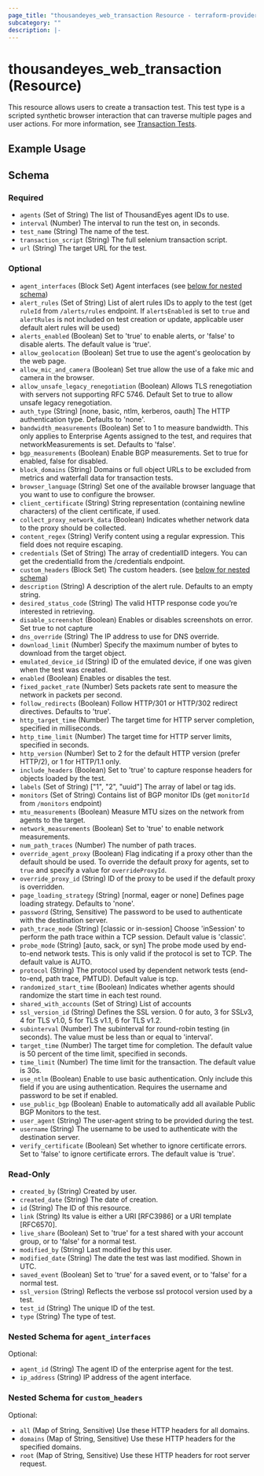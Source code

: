 ```yaml
---
page_title: "thousandeyes_web_transaction Resource - terraform-provider-thousandeyes"
subcategory: ""
description: |-
---
```


# thousandeyes_web_transaction (Resource)

This resource allows users to create a transaction test. This test type is a scripted synthetic browser interaction that can traverse multiple pages and user actions. For more information, see [Transaction Tests](https://docs.thousandeyes.com/product-documentation/browser-synthetics/transaction-tests).

## Example Usage

<!-- schema generated by tfplugindocs -->
## Schema

### Required

- `agents` (Set of String) The list of ThousandEyes agent IDs to use.
- `interval` (Number) The interval to run the test on, in seconds.
- `test_name` (String) The name of the test.
- `transaction_script` (String) The full selenium transaction script.
- `url` (String) The target URL for the test.

### Optional

- `agent_interfaces` (Block Set) Agent interfaces (see [below for nested schema](#nestedblock--agent_interfaces))
- `alert_rules` (Set of String) List of alert rules IDs to apply to the test (get `ruleId` from `/alerts/rules` endpoint. If `alertsEnabled` is set to `true` and `alertRules` is not included on test creation or update, applicable user default alert rules will be used)
- `alerts_enabled` (Boolean) Set to 'true' to enable alerts, or 'false' to disable alerts. The default value is 'true'.
- `allow_geolocation` (Boolean) Set true to use the agent's geolocation by the web page.
- `allow_mic_and_camera` (Boolean) Set true allow the use of a fake mic and camera in the browser.
- `allow_unsafe_legacy_renegotiation` (Boolean) Allows TLS renegotiation with servers not supporting RFC 5746. Default Set to true to allow unsafe legacy renegotiation.
- `auth_type` (String) [none, basic, ntlm, kerberos, oauth] The HTTP authentication type. Defaults to 'none'.
- `bandwidth_measurements` (Boolean) Set to 1 to measure bandwidth. This only applies to Enterprise Agents assigned to the test, and requires that networkMeasurements is set. Defaults to 'false'.
- `bgp_measurements` (Boolean) Enable BGP measurements. Set to true for enabled, false for disabled.
- `block_domains` (String) Domains or full object URLs to be excluded from metrics and waterfall data for transaction tests.
- `browser_language` (String) Set one of the available browser language that you want to use to configure the browser.
- `client_certificate` (String) String representation (containing newline characters) of the client certificate, if used.
- `collect_proxy_network_data` (Boolean) Indicates whether network data to the proxy should be collected.
- `content_regex` (String) Verify content using a regular expression. This field does not require escaping.
- `credentials` (Set of String) The array of credentialID integers. You can get the credentialId from the /credentials endpoint.
- `custom_headers` (Block Set) The custom headers. (see [below for nested schema](#nestedblock--custom_headers))
- `description` (String) A description of the alert rule. Defaults to an empty string.
- `desired_status_code` (String) The valid HTTP response code you’re interested in retrieving.
- `disable_screenshot` (Boolean) Enables or disables screenshots on error. Set true to not capture
- `dns_override` (String) The IP address to use for DNS override.
- `download_limit` (Number) Specify the maximum number of bytes to download from the target object.
- `emulated_device_id` (String) ID of the emulated device, if one was given when the test was created.
- `enabled` (Boolean) Enables or disables the test.
- `fixed_packet_rate` (Number) Sets packets rate sent to measure the network in packets per second.
- `follow_redirects` (Boolean) Follow HTTP/301 or HTTP/302 redirect directives. Defaults to 'true'.
- `http_target_time` (Number) The target time for HTTP server completion, specified in milliseconds.
- `http_time_limit` (Number) The target time for HTTP server limits, specified in seconds.
- `http_version` (Number) Set to 2 for the default HTTP version (prefer HTTP/2), or 1 for HTTP/1.1 only.
- `include_headers` (Boolean) Set to 'true' to capture response headers for objects loaded by the test.
- `labels` (Set of String) ["1", "2", "uuid"] The array of label or tag ids.
- `monitors` (Set of String) Contains list of BGP monitor IDs (get `monitorId` from `/monitors` endpoint)
- `mtu_measurements` (Boolean) Measure MTU sizes on the network from agents to the target.
- `network_measurements` (Boolean) Set to 'true' to enable network measurements.
- `num_path_traces` (Number) The number of path traces.
- `override_agent_proxy` (Boolean) Flag indicating if a proxy other than the default should be used. To override the default proxy for agents, set to `true` and specify a value for `overrideProxyId`.
- `override_proxy_id` (String) ID of the proxy to be used if the default proxy is overridden.
- `page_loading_strategy` (String) [normal, eager or none] Defines page loading strategy. Defaults to 'none'.
- `password` (String, Sensitive) The password to be used to authenticate with the destination server.
- `path_trace_mode` (String) [classic or in-session] Choose 'inSession' to perform the path trace within a TCP session. Default value is 'classic'.
- `probe_mode` (String) [auto, sack, or syn] The probe mode used by end-to-end network tests. This is only valid if the protocol is set to TCP. The default value is AUTO.
- `protocol` (String) The protocol used by dependent network tests (end-to-end, path trace, PMTUD). Default value is tcp.
- `randomized_start_time` (Boolean) Indicates whether agents should randomize the start time in each test round.
- `shared_with_accounts` (Set of String) List of accounts
- `ssl_version_id` (String) Defines the SSL version. 0 for auto, 3 for SSLv3, 4 for TLS v1.0, 5 for TLS v1.1, 6 for TLS v1.2.
- `subinterval` (Number) The subinterval for round-robin testing (in seconds). The value must be less than or equal to 'interval'.
- `target_time` (Number) The target time for completion. The default value is 50 percent of the time limit, specified in seconds.
- `time_limit` (Number) The time limit for the transaction. The default value is 30s.
- `use_ntlm` (Boolean) Enable to use basic authentication. Only include this field if you are using authentication. Requires the username and password to be set if enabled.
- `use_public_bgp` (Boolean) Enable to automatically add all available Public BGP Monitors to the test.
- `user_agent` (String) The user-agent string to be provided during the test.
- `username` (String) The username to be used to authenticate with the destination server.
- `verify_certificate` (Boolean) Set whether to ignore certificate errors. Set to 'false' to ignore certificate errors. The default value is 'true'.

### Read-Only

- `created_by` (String) Created by user.
- `created_date` (String) The date of creation.
- `id` (String) The ID of this resource.
- `link` (String) Its value is either a URI [RFC3986] or a URI template [RFC6570].
- `live_share` (Boolean) Set to 'true' for a test shared with your account group, or to 'false' for a normal test.
- `modified_by` (String) Last modified by this user.
- `modified_date` (String) The date the test was last modified. Shown in UTC.
- `saved_event` (Boolean) Set to 'true' for a saved event, or to 'false' for a normal test.
- `ssl_version` (String) Reflects the verbose ssl protocol version used by a test.
- `test_id` (String) The unique ID of the test.
- `type` (String) The type of test.

<a id="nestedblock--agent_interfaces"></a>
### Nested Schema for `agent_interfaces`

Optional:

- `agent_id` (String) The agent ID of the enterprise agent for the test.
- `ip_address` (String) IP address of the agent interface.


<a id="nestedblock--custom_headers"></a>
### Nested Schema for `custom_headers`

Optional:

- `all` (Map of String, Sensitive) Use these HTTP headers for all domains.
- `domains` (Map of String, Sensitive) Use these HTTP headers for the specified domains.
- `root` (Map of String, Sensitive) Use these HTTP headers for root server request.


